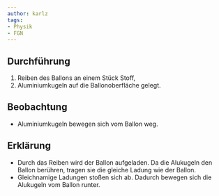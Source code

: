 ```yaml
---
author: karlz
tags:
- Physik
- FGN
---
```


## Durchführung

1. Reiben des Ballons an einem Stück Stoff,
2. Aluminiumkugeln auf die Ballonoberfläche gelegt.

## Beobachtung

- Aluminiumkugeln bewegen sich vom Ballon weg.

## Erklärung

- Durch das Reiben wird der Ballon aufgeladen. Da die Alukugeln den Ballon berühren, tragen sie die gleiche Ladung wie der Ballon.
- Gleichnamige Ladungen  stoßen sich ab. Dadurch bewegen sich die Alukugeln vom Ballon runter.
